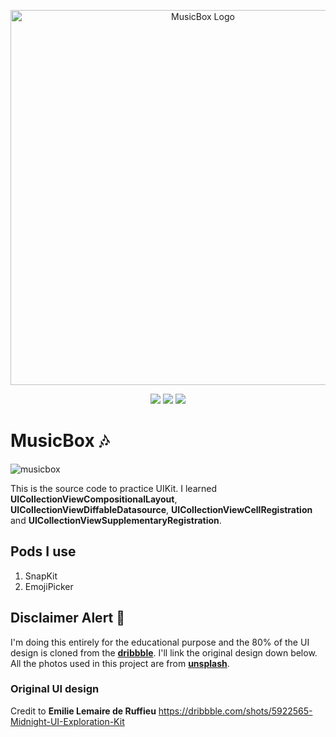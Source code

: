 <p align="center"><img src="https://user-images.githubusercontent.com/59503767/112310456-01bbb900-8cd3-11eb-9585-92a07a4a5a5a.png" width="600" alt="MusicBox Logo"/><p>

<p align="center">
    <img src="https://img.shields.io/badge/ios-13.0+-blue.svg" />
    <img src="https://img.shields.io/badge/Swift-5.1-brightgreen.svg" />
    <a href="https://github.com/kyaw-codes/MusicBox/blob/master/LICENSE">
        <img src="https://img.shields.io/badge/license-MIT-brightgreen.svg" />
    </a>
</p>

# MusicBox 🎶

![musicbox](https://user-images.githubusercontent.com/59503767/112260508-7291af80-8c98-11eb-8f88-29911c1c93d1.jpg)

This is the source code to practice UIKit. I learned **UICollectionViewCompositionalLayout**, **UICollectionViewDiffableDatasource**, **UICollectionViewCellRegistration** and **UICollectionViewSupplementaryRegistration**. 

## Pods I use
1. SnapKit
2. EmojiPicker

## Disclaimer Alert 🚨
I'm doing this entirely for the educational purpose and the 80% of the UI design is cloned from the [**dribbble**](https://dribbble.com/). I'll link the original design down below. All the photos used in this project are from [**unsplash**](https://unsplash.com/).

### Original UI design
Credit to **Emilie Lemaire de Ruffieu**
https://dribbble.com/shots/5922565-Midnight-UI-Exploration-Kit
